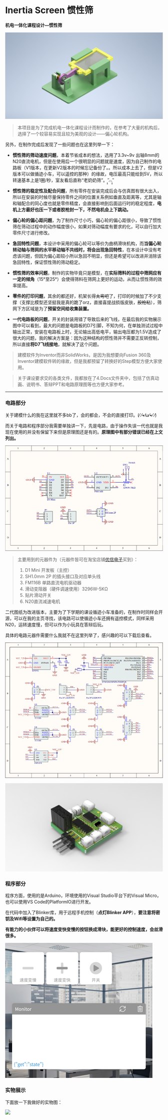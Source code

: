 # Inertia Screen 惯性筛

**机电一体化课程设计—惯性筛**

![](4.Docs/1.ReadmeImages/[总]惯性筛总装配.png)



> 本项目是为了完成机电一体化课程设计而制作的，在参考了大量的机构后，选择了一个较容易实现且较为美观的设计——偏心轮机构。



另外，在制作完成后发现了一些问题也在这里列举一下：

* **惯性筛的筛动速度问题**，本着节省成本的想法，选用了3.3v~9v 出轴8mm的N20直流电机，但是在使用后一个很明显的问题就是速度，因为自己制作的电路板（V1版本，在更新V2版本的时候忘记备份了。。所以成本上去了，但是V2版本可以做循迹小车，可以遥控的那种）的缘故，电压最高只能给到5V，所以转速基本上是1圈/秒，室友看后直称“老奶奶筛”。˃̣̣̥᷄⌓˂̣̣̥᷅



* **惯性筛的稳定性及配合问题**，所有零件在安装完成后会与仿真图有很大出入，所以在安装的时候尽量保持零件之间的位置关系例如垂直及距离等，尤其是轴和轴配合的同心度也就是零件精度，会直接影响到后面运行时的稳定程度，**电机上方最好也压一下或者胶枪封一下，不然电机会上下跳动。**



* **偏心轮的偏心距问题**，为了制作尺寸小巧，偏心轮的偏心距很小，导致了惯性筛在筛动过程中的动作幅度很小，如果对筛动幅度有要求的化，可以自行加大零件尺寸进行修改。



* **急回特性问题**，本设计中采用的偏心轮可以等价为曲柄滑块机构，而**当偏心轮转动轴与筛网的水平移动轴不共线时，将会出现急回特性**，在本设计中没有考虑该问题，但因为偏心距较小所以急回不明显，但还是希望可以改进并消除该急回特性，保证惯性筛的筛动稳定。



* **惯性筛的效率问题**，制作的实物毕竟只是模型，在**实际筛料的过程中筛网应有一定的倾角**（15°至25°）会使得筛料在筛网上更好的运动，从而让惯性筛的效率提高。



* **零件的打印问题**，其余的都还好，机架长得~~太弯吧~~了，打印的时候加了不少支撑（支撑比模型还坚挺我是真的跪了orz，直接喜提战损版皮肤，~~胶枪粘~~），筛网下方区域是为了**预留空间给收集装置。**



* **一代电路板的问题**，开关的封装用错了导致后来的飞线，在最后我的实物展示图中可以看到，最大的问题是电路板的D7引脚，不知为何，在单独测试过程中输出正常，安装在电路板上时，无论输出高低电平，输出电压都为1.5V造成了很大的问题，我的解决方案是：因为这种结构的惯性筛并不需要正反转控制，所以直接**将D7飞线接地**，就解决了这个问题。



> 建模软件为Inventor而非SolidWorks，是因为我想要向Fusion 360及Inventor建模软件转的缘故，但是我都预留了转换好的Step模型方便大家使用。

> 关于课设要求交的各类文件，我都放在了4.Docs文件夹中，包括了仿真动画、说明书、答辩PPT和电路原理图等也方便大家参考。

---

### 电路部分

关于建模什么的我在这里就不多bb了，会的都会，不会的直接打印。(⁄ ⁄•⁄ω⁄•⁄ ⁄)

而关于电路和程序部分我需要单独讲一下，先是电路，由于操作失误一代也就是我现在使用的并没有保留下来但是原理图还是有的。**原理图中有部分错误已经在上文列出。**

![](4.Docs/1.ReadmeImages/一代原理图.png)

> 主要用到的元器件为（元器件皆可在淘宝店铺[优信电子](https://youxin-electronic.taobao.com/shop/view_shop.htm?spm=a230r.1.14.4.35ac24c9mNoVBK&user_number_id=2658592015)买到）：
>
> 1. D1 Mini 开发板（主控）
> 2. SH1.0mm 2P 的插头接口及对应单头线
> 3. FM116B 单路直流电机驱动器
> 4. 滑动变阻器（硬件调速使用）3296W-5KΩ
> 5. 贴片滑动开关
> 6. N20直流减速电机



二代图纸为改进版本，主要为了下学期的课设循迹小车准备的，在制作时同样会开源，可以在我的主页寻找，该电路可以使循迹小车还拥有遥控模式，同样采用N20，运转速度慢，但可以作为小玩具在答辩后玩。

具体的电路元器件需要什么我就不在这里列举了，感兴趣的可以下载后查看。

![](4.Docs/1.ReadmeImages/二代原理图.png)

![](4.Docs/1.ReadmeImages/二代电路渲染图.jpg)



### 程序部分

程序方面，使用的是Arduino，环境使用的Visual Studio平台下的Visual Micro，也可以使用VS Code的PlatformIO进行开发。

在代码中加入了Blinker库，用于远程手机控制（**点灯Blinker APP**），**要注意将密钥及Wifi等设置为自己的。**

**有能力的小伙伴可以将速度变快变慢的按钮换成滑块，能更好的控制速度，会丝滑很多。**

![](4.Docs/1.ReadmeImages/手机APP截图.png)



### 实物展示

下面放一下我做好的实物图：

![](4.Docs/1.ReadmeImages/实物图.jpg)

